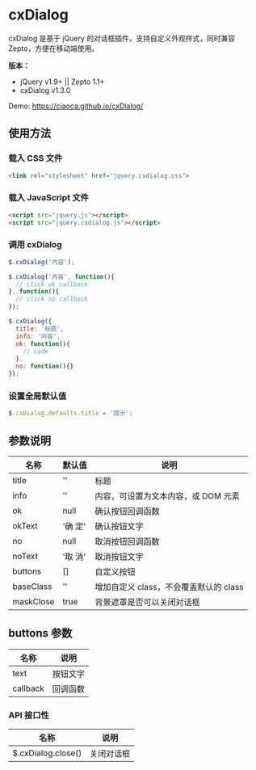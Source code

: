 # cxDialog

cxDialog 是基于 jQuery 的对话框插件，支持自定义外观样式，同时兼容 Zepto，方便在移动端使用。

**版本：**
* jQuery v1.9+ || Zepto 1.1+
* cxDialog v1.3.0

Demo: https://ciaoca.github.io/cxDialog/

## 使用方法

### 载入 CSS 文件

```html
<link rel="stylesheet" href="jquery.cxdialog.css">
```

### 载入 JavaScript 文件

```html
<script src="jquery.js"></script>
<script src="jquery.cxdialog.js"></script>
```

### 调用 cxDialog

```javascript
$.cxDialog('内容');

$.cxDialog('内容', function(){
  // click ok callback
}, function(){
  // click no callback
});

$.cxDialog({
  title: '标题',
  info: '内容',
  ok: function(){
    // code
  },
  no: function(){}
});
```

### 设置全局默认值

``` javascript
$.cxDialog.defaults.title = '提示';
```

## 参数说明
名称|默认值|说明
---|---|---
title|''|标题
info|''|内容，可设置为文本内容，或 DOM 元素
ok|null|确认按钮回调函数
okText|'确 定'|确认按钮文字
no|null|取消按钮回调函数
noText|'取 消'|取消按钮文字
buttons|[]|自定义按钮
baseClass|''|增加自定义 class，不会覆盖默认的 class
maskClose|true|背景遮罩是否可以关闭对话框

## buttons 参数

名称|说明
---|---
text|按钮文字
callback|回调函数

### API 接口性

名称|说明
---|---
$.cxDialog.close()|关闭对话框
